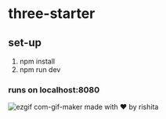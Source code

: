 # three-starter

## set-up
1. npm install
2. npm run dev

### runs on localhost:8080

![ezgif com-gif-maker](https://user-images.githubusercontent.com/75828535/117926905-1867af00-b317-11eb-918e-a758a99f1c8e.gif)
made with ❤️ by rishita
